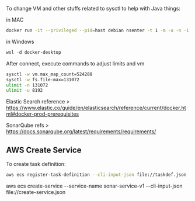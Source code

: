 To change VM and other stuffs related to sysctl to help with Java things:

in MAC

```bash
docker run -it --privileged --pid=host debian nsenter -t 1 -m -u -n -i sh
```

in Windows

```powershell
wsl -d docker-desktop
```

After connect, execute commands to adjust limits and vm

```bash
sysctl -w vm.max_map_count=524288
sysctl -w fs.file-max=131072
ulimit -n 131072
ulimit -u 8192
```

Elastic Search reference > https://www.elastic.co/guide/en/elasticsearch/reference/current/docker.html#docker-prod-prerequisites

SonarQube refs > https://docs.sonarqube.org/latest/requirements/requirements/

## AWS Create Service

To create task definition:
```sh
aws ecs register-task-definition --cli-input-json file://taskdef.json
```


aws ecs create-service --service-name sonar-service-v1 --cli-input-json file://create-service.json
